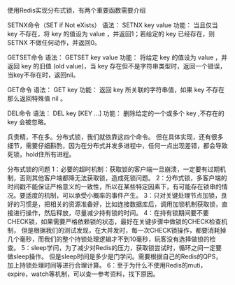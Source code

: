 使用Redis实现分布式锁，有两个重要函数需要介绍

SETNX命令（SET if Not eXists）
语法：
SETNX key value
功能：
当且仅当 key 不存在，将 key 的值设为 value ，并返回1；若给定的 key 已经存在，则 SETNX 不做任何动作，并返回0。

GETSET命令
语法：
GETSET key value
功能：
将给定 key 的值设为 value ，并返回 key 的旧值 (old value)，当 key 存在但不是字符串类型时，返回一个错误，当key不存在时，返回nil。

GET命令
语法：
GET key
功能：
返回 key 所关联的字符串值，如果 key 不存在那么返回特殊值 nil 。

DEL命令
语法：
DEL key [KEY …]
功能：
删除给定的一个或多个 key ,不存在的 key 会被忽略。

兵贵精，不在多。分布式锁，我们就依靠这四个命令。
但在具体实现，还有很多细节，需要仔细斟酌，因为在分布式并发多进程中，任何一点出现差错，都会导致死锁，hold住所有进程。

分布式锁的问题
1：必要的超时机制：获取锁的客户端一旦崩溃，一定要有过期机制，否则其他客户端都降无法获取锁，造成死锁问题。
2：分布式锁，多客户端的时间戳不能保证严格意义的一致性，所以在某些特定因素下，有可能存在锁串的情况。要适度的机制，可以承受小概率的事件产生。
3：只对关键处理节点加锁，良好的习惯是，把相关的资源准备好，比如连接数据库后，调用加锁机制获取锁，直接进行操作，然后释放，尽量减少持有锁的时间。
4：在持有锁期间要不要CHECK锁，如果需要严格依赖锁的状态，最好在关键步骤中做锁的CHECK检查机制，
但是根据我们的测试发现，在大并发时，每一次CHECK锁操作，都要消耗掉几个毫秒，而我们的整个持锁处理逻辑才不到10毫秒，玩客没有选择做锁的检查。
5：sleep学问，为了减少对Redis的压力，获取锁尝试时，循环之间一定要做sleep操作。
但是sleep时间是多少是门学问。需要根据自己的Redis的QPS，加上持锁处理时间等进行合理计算。
6：至于为什么不使用Redis的muti，expire，watch等机制，可以查一参考资料，找下原因。
